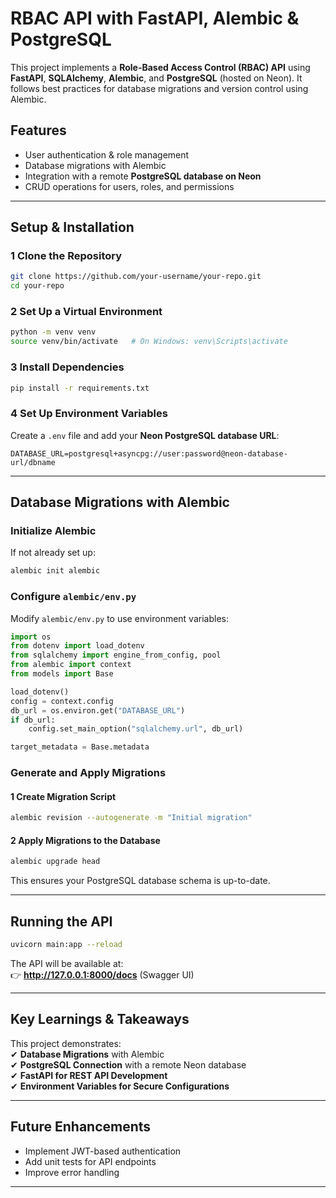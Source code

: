 

# **RBAC API with FastAPI, Alembic & PostgreSQL**  

This project implements a **Role-Based Access Control (RBAC) API** using **FastAPI**, **SQLAlchemy**, **Alembic**, and **PostgreSQL** (hosted on Neon). It follows best practices for database migrations and version control using Alembic.  

## **Features**  
- User authentication & role management  
- Database migrations with Alembic  
- Integration with a remote **PostgreSQL database on Neon**  
- CRUD operations for users, roles, and permissions  

---

## **Setup & Installation**  

### 1 **Clone the Repository**  
```bash
git clone https://github.com/your-username/your-repo.git
cd your-repo
```

### 2 **Set Up a Virtual Environment**  
```bash
python -m venv venv
source venv/bin/activate   # On Windows: venv\Scripts\activate
```

### 3 **Install Dependencies**  
```bash
pip install -r requirements.txt
```

### 4 **Set Up Environment Variables**  
Create a `.env` file and add your **Neon PostgreSQL database URL**:  
```
DATABASE_URL=postgresql+asyncpg://user:password@neon-database-url/dbname
```

---

##  **Database Migrations with Alembic**  

### **Initialize Alembic**  
If not already set up:  
```bash
alembic init alembic
```

### **Configure `alembic/env.py`**  
Modify `alembic/env.py` to use environment variables:
```python
import os
from dotenv import load_dotenv
from sqlalchemy import engine_from_config, pool
from alembic import context
from models import Base

load_dotenv()
config = context.config
db_url = os.environ.get("DATABASE_URL")
if db_url:
    config.set_main_option("sqlalchemy.url", db_url)

target_metadata = Base.metadata
```

### **Generate and Apply Migrations**  
#### **1 Create Migration Script**  
```bash
alembic revision --autogenerate -m "Initial migration"
```
#### **2 Apply Migrations to the Database**  
```bash
alembic upgrade head
```
This ensures your PostgreSQL database schema is up-to-date.

---

##  **Running the API**  
```bash
uvicorn main:app --reload
```
The API will be available at:  
👉 **http://127.0.0.1:8000/docs** (Swagger UI)

---


## **Key Learnings & Takeaways**  
This project demonstrates:  
✔ **Database Migrations** with Alembic  
✔ **PostgreSQL Connection** with a remote Neon database  
✔ **FastAPI for REST API Development**  
✔ **Environment Variables for Secure Configurations**  

---

## **Future Enhancements**  
- Implement JWT-based authentication  
- Add unit tests for API endpoints  
- Improve error handling  

---


